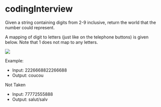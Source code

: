 # codingInterview

Given a string containing digits from 2-9 inclusive, return the world that the number could represent.

A mapping of digit to letters (just like on the telephone buttons) is given below. Note that 1 does not map to any letters.

![](https://media.geeksforgeeks.org/wp-content/cdn-uploads/Mobile-keypad.png)


Example:

- Input: 2226668822266688
- Output: coucou

Not Taken
- Input: 77772555888
- Output: salut/salv
